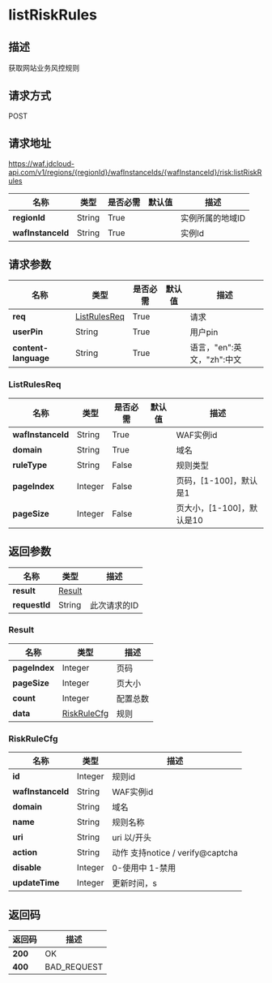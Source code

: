 # listRiskRules


## 描述
获取网站业务风控规则

## 请求方式
POST

## 请求地址
https://waf.jdcloud-api.com/v1/regions/{regionId}/wafInstanceIds/{wafInstanceId}/risk:listRiskRules

|名称|类型|是否必需|默认值|描述|
|---|---|---|---|---|
|**regionId**|String|True| |实例所属的地域ID|
|**wafInstanceId**|String|True| |实例Id|

## 请求参数
|名称|类型|是否必需|默认值|描述|
|---|---|---|---|---|
|**req**|[ListRulesReq](listriskrules#listrulesreq)|True| |请求|
|**userPin**|String|True| |用户pin|
|**content-language**|String|True| |语言，"en":英文，"zh":中文|

### <div id="listrulesreq">ListRulesReq</div>
|名称|类型|是否必需|默认值|描述|
|---|---|---|---|---|
|**wafInstanceId**|String|True| |WAF实例id|
|**domain**|String|True| |域名|
|**ruleType**|String|False| |规则类型|
|**pageIndex**|Integer|False| |页码，[1-100]，默认是1|
|**pageSize**|Integer|False| |页大小，[1-100]，默认是10|

## 返回参数
|名称|类型|描述|
|---|---|---|
|**result**|[Result](listriskrules#result)| |
|**requestId**|String|此次请求的ID|

### <div id="result">Result</div>
|名称|类型|描述|
|---|---|---|
|**pageIndex**|Integer|页码|
|**pageSize**|Integer|页大小|
|**count**|Integer|配置总数|
|**data**|[RiskRuleCfg](listriskrules#riskrulecfg)|规则|
### <div id="riskrulecfg">RiskRuleCfg</div>
|名称|类型|描述|
|---|---|---|
|**id**|Integer|规则id|
|**wafInstanceId**|String|WAF实例id|
|**domain**|String|域名|
|**name**|String|规则名称|
|**uri**|String|uri 以/开头|
|**action**|String|动作 支持notice / verify@captcha|
|**disable**|Integer|0-使用中 1-禁用|
|**updateTime**|Integer|更新时间，s|

## 返回码
|返回码|描述|
|---|---|
|**200**|OK|
|**400**|BAD_REQUEST|
